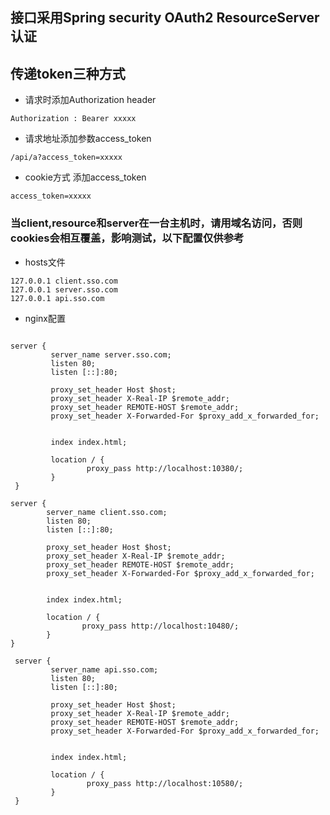 ## 接口采用Spring security OAuth2 ResourceServer认证

## 传递token三种方式
* 请求时添加Authorization header
````
Authorization : Bearer xxxxx
````
* 请求地址添加参数access_token
````
/api/a?access_token=xxxxx
````
* cookie方式 添加access_token
````
access_token=xxxxx
````

### 当client,resource和server在一台主机时，请用域名访问，否则cookies会相互覆盖，影响测试，以下配置仅供参考
* hosts文件
````hosts
127.0.0.1 client.sso.com
127.0.0.1 server.sso.com
127.0.0.1 api.sso.com
````
* nginx配置
````nginx

server {
         server_name server.sso.com;
         listen 80;
         listen [::]:80;
 
         proxy_set_header Host $host;
         proxy_set_header X-Real-IP $remote_addr;
         proxy_set_header REMOTE-HOST $remote_addr;
         proxy_set_header X-Forwarded-For $proxy_add_x_forwarded_for;
 
 
         index index.html;
 
         location / {
                 proxy_pass http://localhost:10380/;
         }
 }
 
server {
        server_name client.sso.com;
        listen 80;
        listen [::]:80;

        proxy_set_header Host $host;
        proxy_set_header X-Real-IP $remote_addr;
        proxy_set_header REMOTE-HOST $remote_addr;
        proxy_set_header X-Forwarded-For $proxy_add_x_forwarded_for;


        index index.html;

        location / {
                proxy_pass http://localhost:10480/;
        }
}

 server {
         server_name api.sso.com;
         listen 80;
         listen [::]:80;
 
         proxy_set_header Host $host;
         proxy_set_header X-Real-IP $remote_addr;
         proxy_set_header REMOTE-HOST $remote_addr;
         proxy_set_header X-Forwarded-For $proxy_add_x_forwarded_for;
 
 
         index index.html;
 
         location / {
                 proxy_pass http://localhost:10580/;
         }
 }
````